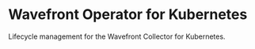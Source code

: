 # Wavefront Operator for Kubernetes

Lifecycle management for the Wavefront Collector for Kubernetes.
